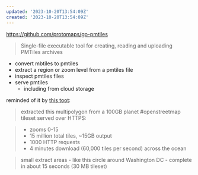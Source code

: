 ```yaml
---
updated: '2023-10-20T13:54:09Z'
created: '2023-10-20T13:54:09Z'
---
```

https://github.com/protomaps/go-pmtiles

>  Single-file executable tool for creating, reading and uploading PMTiles archives 

- convert mbtiles to pmtiles
- extract a region or zoom level from a pmtiles file
- inspect pmtiles files
- serve pmtiles
	- including from cloud storage

reminded of it by [this toot](https://elk.pwm.social/hachyderm.io/@bdon@mastodon.social/111050304115215000):

> extracted this multipolygon from a 100GB planet #openstreetmap tileset served over HTTPS:

> * zooms 0-15
> * 15 million total tiles, ~15GB output
> * 1000 HTTP requests
> * 4 minutes download (60,000 tiles per second) across the ocean

> small extract areas - like this circle around Washington DC - complete in about 15 seconds (30 MB tileset)